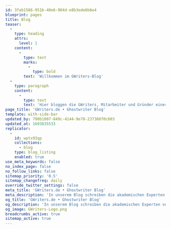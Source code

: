```yaml
---
id: 3fab1586-951b-40e6-904d-e8b3ede6b6e4
blueprint: pages
title: Blog
teaser:
  -
    type: heading
    attrs:
      level: 1
    content:
      -
        type: text
        marks:
          -
            type: bold
        text: 'Willkommen im GWriters-Blog'
  -
    type: paragraph
    content:
      -
        type: text
        text: 'Hier bloggen die GWriters, Mitarbeiter und Gründer einer der größten Agenturen für akademische Ghostwriter, Lektoren und Coaches. Du findest in diesem Blog Informationen zur akademischen Ghostwriter-Branche, der deutschen Hochschullandschaft und zahlreiche Tipps zum Schreiben wissenschaftlicher Arbeiten.'
page_title: 'GWriters.de • Ghostwriter Blog'
template: with-side-bar
updated_by: 790b1007-849c-4144-9e78-237388f0c603
updated_at: 1693835533
replicator:
  -
    id: wptx93qp
    collections:
      - blog
    type: blog_listing
    enabled: true
use_meta_keywords: false
no_index_page: false
no_follow_links: false
sitemap_priority: '0.5'
sitemap_changefreq: daily
override_twitter_settings: false
meta_title: 'GWriters.de • Ghostwriter Blog'
meta_description: 'In unserem Blog schreiben die akademischen Experten von GWriters über interessante Themen aus dem Bereich des Ghostwritings und teilen wertvolle Ratschläge und Tipps!'
og_title: 'GWriters.de • Ghostwriter Blog'
og_description: 'In unserem Blog schreiben die akademischen Experten von GWriters über interessante Themen aus dem Bereich des Ghostwritings und teilen wertvolle Ratschläge und Tipps!'
og_image: GWriters-Logo.png
breadcrumbs_active: true
sitemap_active: true
---
```

